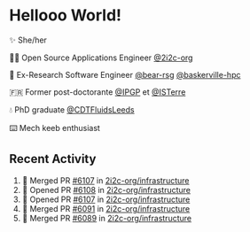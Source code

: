 # Hellooo World!

✨ She/her

👩‍💻 Open Source Applications Engineer [@2i2c-org](https://2i2c.org/)

🐻 Ex-Research Software Engineer [@bear-rsg](https://github.com/bear-rsg) [@baskerville-hpc](https://github.com/baskerville-hpc) 

🇫🇷 Former post-doctorante [@IPGP](https://github.com/IPGP) et [@ISTerre](https://www.isterre.fr/) 

💧 PhD graduate [@CDTFluidsLeeds](https://fluid-dynamics.leeds.ac.uk/) 

⌨️ Mech keeb enthusiast 

## Recent Activity 

<!--START_SECTION:activity-->
1. 🎉 Merged PR [#6107](https://github.com/2i2c-org/infrastructure/pull/6107) in [2i2c-org/infrastructure](https://github.com/2i2c-org/infrastructure)
2. 💪 Opened PR [#6108](https://github.com/2i2c-org/infrastructure/pull/6108) in [2i2c-org/infrastructure](https://github.com/2i2c-org/infrastructure)
3. 💪 Opened PR [#6107](https://github.com/2i2c-org/infrastructure/pull/6107) in [2i2c-org/infrastructure](https://github.com/2i2c-org/infrastructure)
4. 🎉 Merged PR [#6091](https://github.com/2i2c-org/infrastructure/pull/6091) in [2i2c-org/infrastructure](https://github.com/2i2c-org/infrastructure)
5. 🎉 Merged PR [#6089](https://github.com/2i2c-org/infrastructure/pull/6089) in [2i2c-org/infrastructure](https://github.com/2i2c-org/infrastructure)
<!--END_SECTION:activity-->
